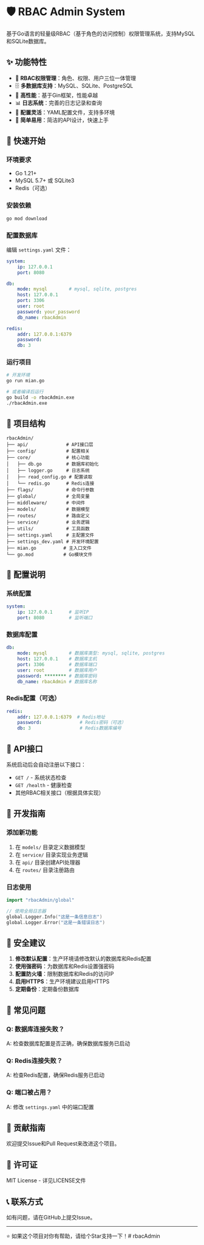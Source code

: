 # 🛡️ RBAC Admin System

基于Go语言的轻量级RBAC（基于角色的访问控制）权限管理系统，支持MySQL和SQLite数据库。

## ✨ 功能特性

- 🔐 **RBAC权限管理**：角色、权限、用户三位一体管理
- 🗄️ **多数据库支持**：MySQL、SQLite、PostgreSQL
- 🚀 **高性能**：基于Gin框架，性能卓越
- 📊 **日志系统**：完善的日志记录和查询
- 🔧 **配置灵活**：YAML配置文件，支持多环境
- 🎯 **简单易用**：简洁的API设计，快速上手

## 🚀 快速开始

### 环境要求

- Go 1.21+
- MySQL 5.7+ 或 SQLite3
- Redis（可选）

### 安装依赖

```bash
go mod download
```

### 配置数据库

编辑 `settings.yaml` 文件：

```yaml
system:
    ip: 127.0.0.1
    port: 8080

db:
    mode: mysql        # mysql, sqlite, postgres
    host: 127.0.0.1
    port: 3306
    user: root
    password: your_password
    db_name: rbacAdmin

redis:
    addr: 127.0.0.1:6379
    password: 
    db: 3
```

### 运行项目

```bash
# 开发环境
go run mian.go

# 或者编译后运行
go build -o rbacAdmin.exe
./rbacAdmin.exe
```

## 📁 项目结构

```
rbacAdmin/
├── api/              # API接口层
├── config/           # 配置相关
├── core/             # 核心功能
│   ├── db.go         # 数据库初始化
│   ├── logger.go     # 日志系统
│   ├── read_config.go # 配置读取
│   └── redis.go      # Redis连接
├── flags/            # 命令行参数
├── global/           # 全局变量
├── middleware/       # 中间件
├── models/           # 数据模型
├── routes/           # 路由定义
├── service/          # 业务逻辑
├── utils/            # 工具函数
├── settings.yaml     # 主配置文件
├── settings_dev.yaml # 开发环境配置
├── mian.go          # 主入口文件
└── go.mod           # Go模块文件
```

## 🔧 配置说明

### 系统配置
```yaml
system:
    ip: 127.0.0.1      # 监听IP
    port: 8080         # 监听端口
```

### 数据库配置
```yaml
db:
    mode: mysql        # 数据库类型: mysql, sqlite, postgres
    host: 127.0.0.1    # 数据库主机
    port: 3306         # 数据库端口
    user: root         # 数据库用户
    password: ******** # 数据库密码
    db_name: rbacAdmin # 数据库名称
```

### Redis配置（可选）
```yaml
redis:
    addr: 127.0.0.1:6379  # Redis地址
    password:              # Redis密码（可选）
    db: 3                  # Redis数据库编号
```

## 🎯 API接口

系统启动后会自动注册以下接口：

- `GET /` - 系统状态检查
- `GET /health` - 健康检查
- 其他RBAC相关接口（根据具体实现）

## 📝 开发指南

### 添加新功能

1. 在 `models/` 目录定义数据模型
2. 在 `service/` 目录实现业务逻辑
3. 在 `api/` 目录创建API处理器
4. 在 `routes/` 目录注册路由

### 日志使用

```go
import "rbacAdmin/global"

// 使用全局日志器
global.Logger.Info("这是一条信息日志")
global.Logger.Error("这是一条错误日志")
```

## 🔐 安全建议

1. **修改默认配置**：生产环境请修改默认的数据库和Redis配置
2. **使用强密码**：为数据库和Redis设置强密码
3. **配置防火墙**：限制数据库和Redis的访问IP
4. **启用HTTPS**：生产环境建议启用HTTPS
5. **定期备份**：定期备份数据库

## 🐛 常见问题

### Q: 数据库连接失败？
A: 检查数据库配置是否正确，确保数据库服务已启动

### Q: Redis连接失败？
A: 检查Redis配置，确保Redis服务已启动

### Q: 端口被占用？
A: 修改 `settings.yaml` 中的端口配置

## 🤝 贡献指南

欢迎提交Issue和Pull Request来改进这个项目。

## 📄 许可证

MIT License - 详见LICENSE文件

## 📞 联系方式

如有问题，请在GitHub上提交Issue。

---

⭐ 如果这个项目对你有帮助，请给个Star支持一下！#   r b a c A d m i n  
 